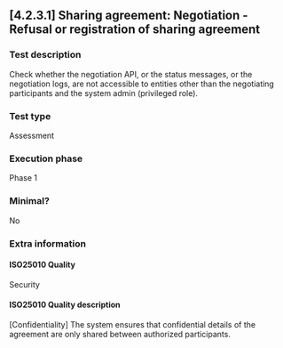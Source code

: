 
## [4.2.3.1] Sharing agreement: Negotiation - Refusal or registration of sharing agreement
 
### Test description
Check whether the negotiation API, or the status messages, or the negotiation logs, are not accessible to entities other than the negotiating participants and the system admin (privileged role).
 
### Test type
Assessment
 
### Execution phase
Phase 1
 
### Minimal?
No
 
### Extra information
#### ISO25010 Quality
Security
#### ISO25010 Quality description
[Confidentiality] The system ensures that confidential details of the agreement are only shared between authorized participants.
    